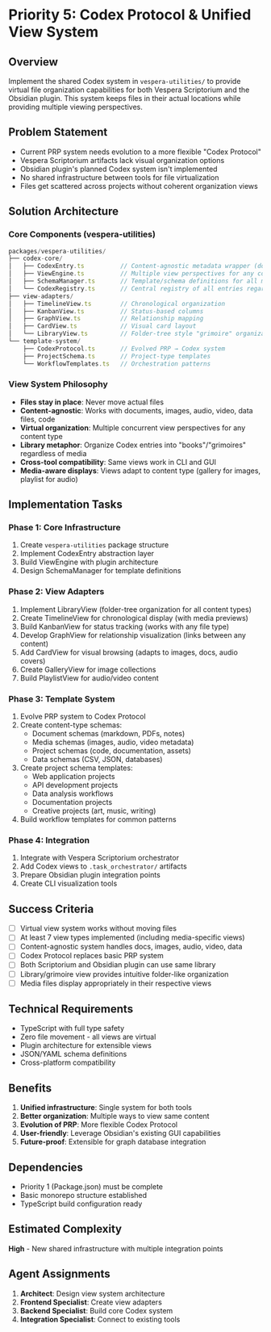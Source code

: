 # Priority 5: Codex Protocol & Unified View System

## Overview
Implement the shared Codex system in `vespera-utilities/` to provide virtual file organization capabilities for both Vespera Scriptorium and the Obsidian plugin. This system keeps files in their actual locations while providing multiple viewing perspectives.

## Problem Statement
- Current PRP system needs evolution to a more flexible "Codex Protocol"
- Vespera Scriptorium artifacts lack visual organization options
- Obsidian plugin's planned Codex system isn't implemented
- No shared infrastructure between tools for file virtualization
- Files get scattered across projects without coherent organization views

## Solution Architecture

### Core Components (vespera-utilities)

```typescript
packages/vespera-utilities/
├── codex-core/
│   ├── CodexEntry.ts          // Content-agnostic metadata wrapper (docs, images, audio, video, data)
│   ├── ViewEngine.ts          // Multiple view perspectives for any content type
│   ├── SchemaManager.ts       // Template/schema definitions for all media types
│   └── CodexRegistry.ts       // Central registry of all entries regardless of type
├── view-adapters/
│   ├── TimelineView.ts        // Chronological organization
│   ├── KanbanView.ts          // Status-based columns
│   ├── GraphView.ts           // Relationship mapping
│   ├── CardView.ts            // Visual card layout
│   └── LibraryView.ts         // Folder-tree style "grimoire" organization
└── template-system/
    ├── CodexProtocol.ts       // Evolved PRP → Codex system
    ├── ProjectSchema.ts       // Project-type templates
    └── WorkflowTemplates.ts   // Orchestration patterns
```

### View System Philosophy
- **Files stay in place**: Never move actual files
- **Content-agnostic**: Works with documents, images, audio, video, data files, code
- **Virtual organization**: Multiple concurrent view perspectives for any content type
- **Library metaphor**: Organize Codex entries into "books"/"grimoires" regardless of media
- **Cross-tool compatibility**: Same views work in CLI and GUI
- **Media-aware displays**: Views adapt to content type (gallery for images, playlist for audio)

## Implementation Tasks

### Phase 1: Core Infrastructure
1. Create `vespera-utilities` package structure
2. Implement CodexEntry abstraction layer
3. Build ViewEngine with plugin architecture
4. Design SchemaManager for template definitions

### Phase 2: View Adapters
1. Implement LibraryView (folder-tree organization for all content types)
2. Create TimelineView for chronological display (with media previews)
3. Build KanbanView for status tracking (works with any file type)
4. Develop GraphView for relationship visualization (links between any content)
5. Add CardView for visual browsing (adapts to images, docs, audio covers)
6. Create GalleryView for image collections
7. Build PlaylistView for audio/video content

### Phase 3: Template System
1. Evolve PRP system to Codex Protocol
2. Create content-type schemas:
   - Document schemas (markdown, PDFs, notes)
   - Media schemas (images, audio, video metadata)
   - Project schemas (code, documentation, assets)
   - Data schemas (CSV, JSON, databases)
3. Create project schema templates:
   - Web application projects
   - API development projects
   - Data analysis workflows
   - Documentation projects
   - Creative projects (art, music, writing)
4. Build workflow templates for common patterns

### Phase 4: Integration
1. Integrate with Vespera Scriptorium orchestrator
2. Add Codex views to `.task_orchestrator/` artifacts
3. Prepare Obsidian plugin integration points
4. Create CLI visualization tools

## Success Criteria
- [ ] Virtual view system works without moving files
- [ ] At least 7 view types implemented (including media-specific views)
- [ ] Content-agnostic system handles docs, images, audio, video, data
- [ ] Codex Protocol replaces basic PRP system
- [ ] Both Scriptorium and Obsidian plugin can use same library
- [ ] Library/grimoire view provides intuitive folder-like organization
- [ ] Media files display appropriately in their respective views

## Technical Requirements
- TypeScript with full type safety
- Zero file movement - all views are virtual
- Plugin architecture for extensible views
- JSON/YAML schema definitions
- Cross-platform compatibility

## Benefits
1. **Unified infrastructure**: Single system for both tools
2. **Better organization**: Multiple ways to view same content
3. **Evolution of PRP**: More flexible Codex Protocol
4. **User-friendly**: Leverage Obsidian's existing GUI capabilities
5. **Future-proof**: Extensible for graph database integration

## Dependencies
- Priority 1 (Package.json) must be complete
- Basic monorepo structure established
- TypeScript build configuration ready

## Estimated Complexity
**High** - New shared infrastructure with multiple integration points

## Agent Assignments
1. **Architect**: Design view system architecture
2. **Frontend Specialist**: Create view adapters
3. **Backend Specialist**: Build core Codex system
4. **Integration Specialist**: Connect to existing tools